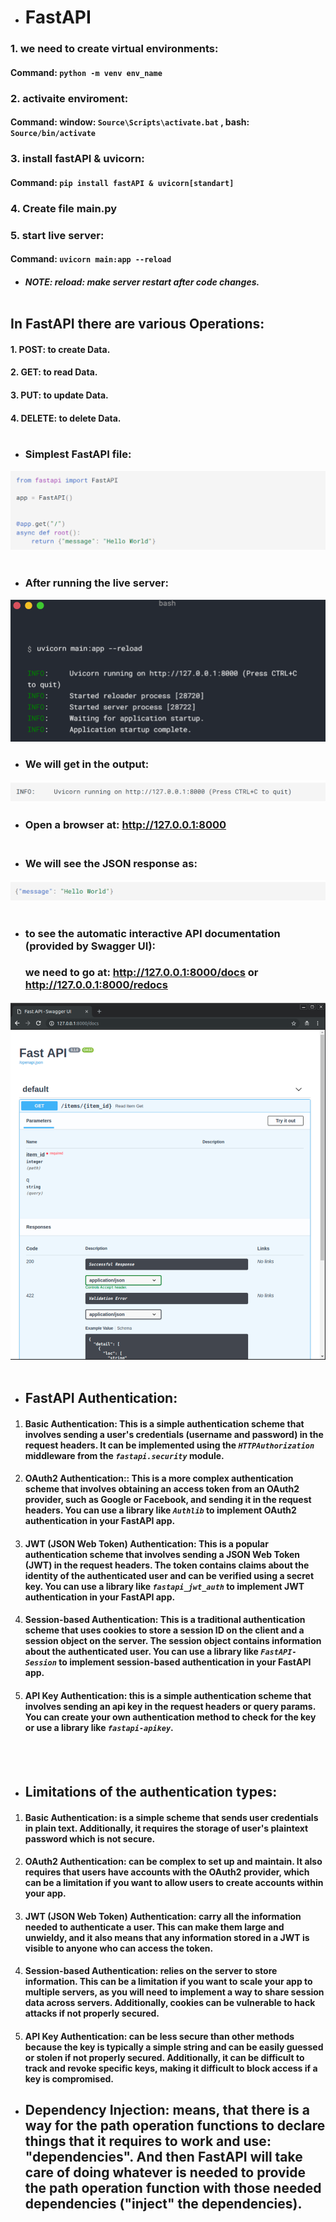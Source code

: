 * # FastAPI
### 1. we need to create virtual environments:
#### Command: 	`python -m venv env_name`
### 2. activaite enviroment: 
#### Command:  window: `Source\Scripts\activate.bat` , bash: `Source/bin/activate`
### 3. install fastAPI  & uvicorn:
#### Command: `pip install fastAPI & uvicorn[standart]`
### 4. Create file main.py
### 5. start live server: 
#### Command: `uvicorn main:app --reload` 
- #####  NOTE: reload: make server restart after code changes.<br /><br />

## In FastAPI there are various Operations:
#### 1. POST: to create Data.
#### 2. GET: to read Data.
#### 3. PUT: to update Data.
#### 4. DELETE: to delete Data. <br /><br />

* ### Simplest FastAPI file:
![image](/FastAPI/images/Screenshot_20230115_031850.png) <br /><br />
* ### After running the live server:
![image](/FastAPI/images/Screenshot_20230115_032329.png)

* ### We will get in the output:
![image](/FastAPI/images/Screenshot_20230115_032512.png)

* ### Open a browser at: http://127.0.0.1:8000  <br /><br />

* ### We will see the JSON response as:
![image](/FastAPI/images/Screenshot_20230115_032519.png)<br /> <br />
+ ### to see the automatic interactive API documentation (provided by Swagger UI):
    ### we need to go at: http://127.0.0.1:8000/docs or http://127.0.0.1:8000/redocs
![image](/FastAPI/images/Screenshot_20230115_033432.png)  <br /><br />

+  ## **FastAPI Authentication**:

1. #### **Basic Authentication**: This is a simple authentication scheme that involves sending a user's credentials (username and password) in the request headers. It can be implemented using the *`HTTPAuthorization`*  middleware from the *`fastapi.security`* module.
2. #### **OAuth2 Authentication:**: This is a more complex authentication scheme that involves obtaining an access token from an OAuth2 provider, such as Google or Facebook, and sending it in the request headers. You can use a library like *`Authlib`* to implement OAuth2 authentication in your FastAPI app.


3. #### **JWT (JSON Web Token) Authentication**: This is a popular authentication scheme that involves sending a JSON Web Token (JWT) in the request headers. The token contains claims about the identity of the authenticated user and can be verified using a secret key. You can use a library like *`fastapi_jwt_auth`* to implement JWT authentication in your FastAPI app.

4. #### **Session-based Authentication**: This is a traditional authentication scheme that uses cookies to store a session ID on the client and a session object on the server. The session object contains information about the authenticated user. You can use a library like *`FastAPI-Session`* to implement session-based authentication in your FastAPI app.

5. #### **API Key Authentication**: this is a simple authentication scheme that involves sending an api key in the request headers or query params. You can create your own authentication method to check for the key or use a library like *`fastapi-apikey`*.
<br /><br />

* ##  **Limitations of the authentication types**:
1. #### **Basic Authentication**: is a simple scheme that sends user credentials in plain text.  Additionally, it requires the storage of user's plaintext password which is not secure.
2. #### **OAuth2 Authentication**: can be complex to set up and maintain. It also requires that users have accounts with the OAuth2 provider, which can be a limitation if you want to allow users to create accounts within your app.
 3. #### **JWT (JSON Web Token) Authentication**: carry all the information needed to authenticate a user. This can make them large and unwieldy, and it also means that any information stored in a JWT is visible to anyone who can access the token. 
 4. #### **Session-based Authentication**: relies on the server to store  information. This can be a limitation if you want to scale your app to multiple servers, as you will need to implement a way to share session data across servers. Additionally, cookies can be vulnerable to hack attacks if not properly secured.
5. #### **API Key Authentication**: can be less secure than other methods because the key is typically a simple string and can be easily guessed or stolen if not properly secured. Additionally, it can be difficult to track and revoke specific keys, making it difficult to block access if a key is compromised.</b> </b>

* ## **Dependency Injection**: means, that there is a way for the path operation functions to declare things that it requires to work and use: "dependencies". And then FastAPI will take care of doing whatever is needed to provide the path operation function with those needed dependencies ("inject" the dependencies).
